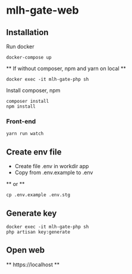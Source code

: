 # mlh-gate-web

## Installation

Run docker
```
docker-compose up
```

** If without composer, npm and yarn on local **
```
docker exec -it mlh-gate-php sh
```

Install composer, npm
```
composer install
npm install
```

### Front-end
```
yarn run watch
```

## Create env file
- Create file .env in workdir app
- Copy from .env.example to .env

** or **
```
cp .env.example .env.stg
```

## Generate key
```
docker exec -it mlh-gate-php sh
php artisan key:generate
```

## Open web
** https://localhost **
